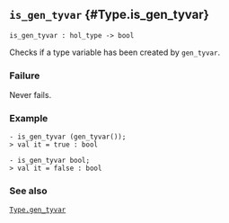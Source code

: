 ## `is_gen_tyvar` {#Type.is_gen_tyvar}


```
is_gen_tyvar : hol_type -> bool
```



Checks if a type variable has been created by `gen_tyvar`.

### Failure

Never fails.

### Example

    
    - is_gen_tyvar (gen_tyvar());
    > val it = true : bool
    
    - is_gen_tyvar bool;
    > val it = false : bool
    



### See also

[`Type.gen_tyvar`](#Type.gen_tyvar)

